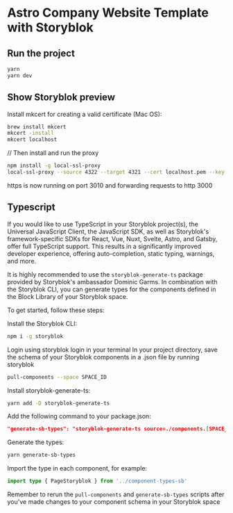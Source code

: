 # Astro Company Website Template with Storyblok

## Run the project

```sh
yarn
yarn dev
```

## Show Storyblok preview

Install mkcert for creating a valid certificate (Mac OS):

```sh
brew install mkcert
mkcert -install
mkcert localhost
```
        
// Then install and run the proxy

```sh
npm install -g local-ssl-proxy
local-ssl-proxy --source 4322 --target 4321 --cert localhost.pem --key localhost-key.pem
```
        
https is now running on port 3010 and forwarding requests to http 3000

## Typescript

If you would like to use TypeScript in your Storyblok project(s), the Universal JavaScript Client, the JavaScript SDK, as well as Storyblok's framework-specific SDKs for React, Vue, Nuxt, Svelte, Astro, and Gatsby, offer full TypeScript support. This results in a significantly improved developer experience, offering auto-completion, static typing, warnings, and more.

It is highly recommended to use the `storyblok-generate-ts` package provided by Storyblok's ambassador Dominic Garms. In combination with the Storyblok CLI, you can generate types for the components defined in the Block Library of your Storyblok space.

To get started, follow these steps:

Install the Storyblok CLI: 

```sh
npm i -g storyblok
````

Login using storyblok login in your terminal
In your project directory, save the schema of your Storyblok components in a .json file by running storyblok 

```sh
pull-components --space SPACE_ID
```

Install storyblok-generate-ts: 

```sh
yarn add -D storyblok-generate-ts
```

Add the following command to your package.json: 

```json
"generate-sb-types": "storyblok-generate-ts source=./components.[SPACE_ID].json target=./component-types-sb"
```

Generate the types: 

```sh
yarn generate-sb-types
```

Import the type in each component, for example: 

```ts
import type { PageStoryblok } from '../component-types-sb'
```

Remember to rerun the `pull-components` and `generate-sb-types` scripts after you've made changes to your component schema in your Storyblok space